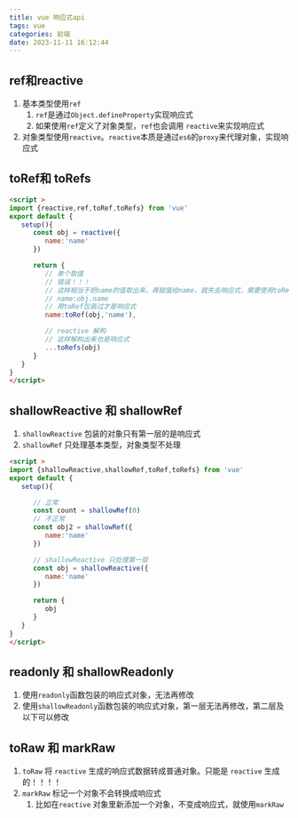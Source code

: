 ```yaml
---
title: vue 响应式api
tags: vue
categories: 前端
date: 2023-11-11 16:12:44
---
```

<meta name="referrer" content="no-referrer"/>

## ref和reactive

1. 基本类型使用`ref`
   1. `ref`是通过`Object.defineProperty`实现响应式
   2. 如果使用`ref`定义了对象类型，`ref`也会调用 `reactive`来实现响应式
2. 对象类型使用`reactive`。`reactive`本质是通过`es6`的`proxy`来代理对象，实现响应式

## toRef和 toRefs

```html
<script >
import {reactive,ref,toRef,toRefs} from 'vue'
export default {
   setup(){
      const obj = reactive({
         name:'name'
      })

      return {
         // 单个取值
         // 错误！！！
         // 这样相当于把name的值取出来，再赋值给name，就失去响应式，需要使用toRef转换成响应式
         // name:obj.name
         // 用toRef包装过才是响应式
         name:toRef(obj,'name'),

         // reactive 解构
         // 这样解构出来也是响应式
         ...toRefs(obj)
      }
   }
}
</script>
```

## shallowReactive 和 shallowRef

1. `shallowReactive` 包装的对象只有第一层的是响应式
2. `shallowRef` 只处理基本类型，对象类型不处理

```html
<script >
import {shallowReactive,shallowRef,toRef,toRefs} from 'vue'
export default {
   setup(){

      // 正常
      const count = shallowRef(0)
      // 不正常
      const obj2 = shallowRef({
         name:'name'
      })

      // shallowReactive 只处理第一层
      const obj = shallowReactive({
         name:'name'
      })

      return {
         obj
      }
   }
}
</script>
```

## readonly 和 shallowReadonly

1. 使用`readonly`函数包装的响应式对象，无法再修改
2. 使用`shallowReadonly`函数包装的响应式对象，第一层无法再修改，第二层及以下可以修改

## toRaw 和 markRaw

1. `toRaw` 将 `reactive` 生成的响应式数据转成普通对象。只能是 `reactive` 生成的！！！！
2. `markRaw` 标记一个对象不会转换成响应式
   1. 比如在`reactive` 对象里新添加一个对象，不变成响应式，就使用`markRaw`